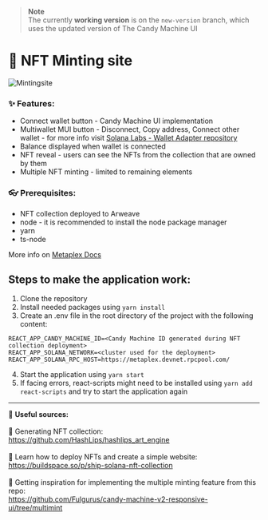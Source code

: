 > **Note** <br>
> The currently **working version** is on the ```new-version``` branch, which uses the updated version of The Candy Machine UI

# :tada: NFT Minting site
![Mintingsite](https://i.imgur.com/Cnk7WCQ.png)

### :sparkles: Features:
- Connect wallet button - Candy Machine UI implementation
- Multiwallet MUI button - Disconnect, Copy address, Connect other wallet - for more info visit [Solana Labs - Wallet Adapter repository](https://github.com/solana-labs/wallet-adapter)
- Balance displayed when wallet is connected
- NFT reveal - users can see the NFTs from the collection that are owned by them
- Multiple NFT minting - limited to remaining elements


### :eyeglasses: Prerequisites:
- NFT collection deployed to Arweave
- node - it is recommended to install the node package manager
- yarn
- ts-node

More info on [Metaplex Docs](https://docs.metaplex.com/candy-machine-v2/getting-started)

## Steps to make the application work:
1. Clone the repository
2. Install needed packages using ```yarn install```
3. Create an .env file in the root directory of the project with the following content:
```
REACT_APP_CANDY_MACHINE_ID=<Candy Machine ID generated during NFT collection deployment>
REACT_APP_SOLANA_NETWORK=<cluster used for the deployment>
REACT_APP_SOLANA_RPC_HOST=https://metaplex.devnet.rpcpool.com/
```
4. Start the application using ```yarn start```
5. If facing errors, react-scripts might need to be installed using ```yarn add react-scripts``` and try to start the application again
---
:open_book: **Useful sources:** </br> </br>
:link: Generating NFT collection:</br> https://github.com/HashLips/hashlips_art_engine </br></br>
:link: Learn how to deploy NFTs and create a simple website:</br> https://buildspace.so/p/ship-solana-nft-collection </br></br>
:link: Getting inspiration for implementing the multiple minting feature from this repo:</br> https://github.com/Fulgurus/candy-machine-v2-responsive-ui/tree/multimint
